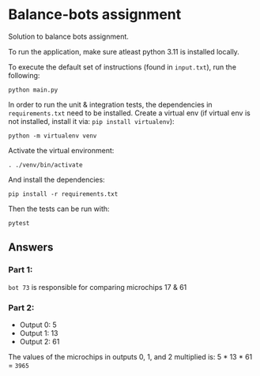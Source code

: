 # Balance-bots assignment
Solution to balance bots assignment.

To run the application, make sure atleast python 3.11 is installed locally.

To execute the default set of instructions (found in `input.txt`), run the following:

```
python main.py
```

In order to run the unit & integration tests, the dependencies in `requirements.txt` need to be installed.
Create a virtual env (if virtual env is not installed, install it via: `pip install virtualenv`):

```
python -m virtualenv venv
```

Activate the virtual environment:

```
. ./venv/bin/activate
```

And install the dependencies:

```
pip install -r requirements.txt
```

Then the tests can be run with:

```
pytest
```

## Answers
### Part 1:
`bot 73` is responsible for comparing microchips 17 & 61

### Part 2:
- Output 0: 5
- Output 1: 13
- Output 2: 61

The values of the microchips in outputs 0, 1, and 2 multiplied is:
5 * 13 * 61 = `3965`
